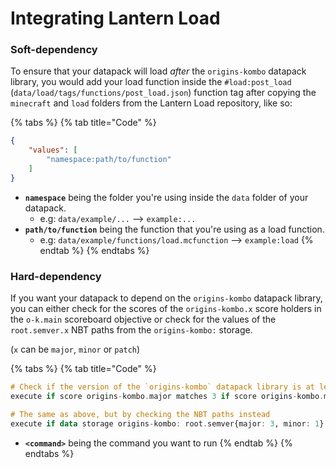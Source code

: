 # Integrating Lantern Load

### Soft-dependency

To ensure that your datapack will load _after_ the `origins-kombo` datapack library, you would add your load function inside the `#load:post_load` (`data/load/tags/functions/post_load.json`) function tag after copying the `minecraft` and `load` folders from the Lantern Load repository, like so:

{% tabs %}
{% tab title="Code" %}
```json
{
    "values": [
        "namespace:path/to/function"
    ]
}
```

* **`namespace`** being the folder you're using inside the `data` folder of your datapack.
  * e.g: `data/example/...` --> `example:...`&#x20;
* **`path/to/function`** being the function that you're using as a load function.
  * e.g: `data/example/functions/load.mcfunction` --> `example:load`
{% endtab %}
{% endtabs %}

###

### Hard-dependency

If you want your datapack to depend on the `origins-kombo` datapack library, you can either check for the scores of the `origins-kombo.x` score holders in the `o-k.main` scoreboard objective or check for the values of the `root.semver.x` NBT paths from the `origins-kombo:` storage.

(`x` can be `major`, `minor` or `patch`)

{% tabs %}
{% tab title="Code" %}
```haskell
# Check if the version of the `origins-kombo` datapack library is at least 3.1.x
execute if score origins-kombo.major matches 3 if score origins-kombo.minor matches 1.. run <command>

# The same as above, but by checking the NBT paths instead
execute if data storage origins-kombo: root.semver{major: 3, minor: 1} run <command>
```

* **`<command>`** being the command you want to run
{% endtab %}
{% endtabs %}
